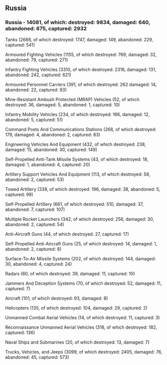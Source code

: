 
 
 ## Russia
 
 ### Russia - 14081, of which: destroyed: 9834, damaged: 640, abandoned: 675, captured: 2932

 

 

 Tanks (2666, of which destroyed: 1747, damaged: 149, abandoned: 229, captured: 541)

 Armoured Fighting Vehicles (1155, of which destroyed: 769, damaged: 32, abandoned: 79, captured: 271)

 Infantry Fighting Vehicles (3310, of which destroyed: 2316, damaged: 131, abandoned: 242, captured: 621)

 Armoured Personnel Carriers (391, of which destroyed: 262 damaged: 14, abandoned: 22, captured: 93)

 Mine-Resistant Ambush Protected (MRAP) Vehicles (52, of which destroyed: 36, damaged: 5, abandoned: 1, captured: 10)

 Infantry Mobility Vehicles (234, of which destroyed: 166, damaged: 12, abandoned: 5, captured: 51)

 Command Posts And Communications Stations (268, of which destroyed: 179, damaged: 4, abandoned: 2, captured: 83)

 Engineering Vehicles And Equipment (432, of which destroyed: 238, damaged: 15, abandoned: 30, captured: 149)

 Self-Propelled Anti-Tank Missile Systems (43, of which destroyed: 18, damaged: 1, abandoned: 4, captured: 20)

 Artillery Support Vehicles And Equipment (113, of which destroyed: 58, abandoned: 2, captured: 53)

 Towed Artillery (338, of which destroyed: 196, damaged: 38, abandoned: 5, captured: 99)

 Self-Propelled Artillery (661, of which destroyed: 510, damaged: 37, abandoned: 7, captured: 107)

 Multiple Rocket Launchers (342, of which destroyed: 256, damaged: 30, abandoned: 2, captured: 54)

 Anti-Aircraft Guns (44, of which destroyed: 27, captured: 17)

 Self-Propelled Anti-Aircraft Guns (25, of which destroyed: 14, damaged: 1, abandoned: 2, captured: 8)

 Surface-To-Air Missile Systems (202, of which destroyed: 144, damaged: 30, abandoned: 4, captured: 24)

 Radars (60, of which destroyed: 39, damaged: 11, captured: 10)

 Jammers And Deception Systems (70, of which destroyed: 52, damaged: 11, captured: 7)

 Aircraft (101, of which destroyed: 93, damaged: 8)

 Helicopters (135, of which destroyed: 104, damaged: 29, captured: 2)

 Unmanned Combat Aerial Vehicles (14, of which destroyed: 11, captured: 3)

 Reconnaissance Unmanned Aerial Vehicles (318, of which destroyed: 182, captured: 136)

 Naval Ships and Submarines (20, of which destroyed: 13, damaged: 7)

 Trucks, Vehicles, and Jeeps (3099, of which destroyed: 2405, damaged: 76, abandoned: 45, captured: 573)

